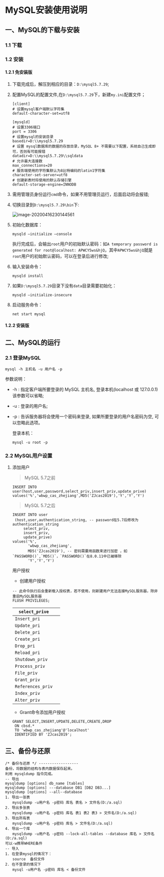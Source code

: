 # MySQL安装使用说明

## 一、MySQL的下载与安装

### 1.1 下载

### 1.2 安装

#### 1.2.1 免安装版

1. 下载完成后，解压到相应的目录：`D:\mysql5.7.29`;

2. 配置MySQL的配置文件,在`D:\mysql5.7.29`下，新建`my.ini`配置文件；

   ```
   [client]
   # 设置mysql客户端默认字符集
   default-character-set=utf8
    
   [mysqld]
   # 设置3306端口
   port = 3306
   # 设置mysql的安装目录
   basedir=D:\\mysql5.7.29
   # 设置 mysql数据库的数据的存放目录，MySQL 8+ 不需要以下配置，系统自己生成即可，否则有可能报错
   datadir=D:\\mysql5.7.29\\sqldata
   # 允许最大连接数
   max_connections=20
   # 服务端使用的字符集默认为8比特编码的latin1字符集
   character-set-server=utf8
   # 创建新表时将使用的默认存储引擎
   default-storage-engine=INNODB
   ```

3. 需用管理员身份运行`cmd`命令，如果不用管理员运行，后面启动将会报错;

4. 切换目录到`D:\mysql5.7.29\bin`下:

   ![image-20200416230144561](C:\Users\28219\AppData\Roaming\Typora\typora-user-images\image-20200416230144561.png)

5. 初始化数据库：

   ```
   mysqld –initialize –console
   ```

   执行完成后，会输出`root`用户的初始默认密码：如`A temporary password is generated for root@localhost: APWCY5ws&hjQ`，其中`APWCY5ws&hjQ`就是`root`用户的初始默认密码，可以在登录后进行修改;

6. 输入安装命令：

   ```
   mysqld install
   ```

7. 如果`D:\mysql5.7.29`目录下没有`data`目录需要初始化：

   ```
   mysqld –initialize-insecure 
   ```

8. 启动服务命令：

   ```
   net start mysql
   ```

#### 1.2.2 安装版

## 二、MySQL的运行

### 2.1 登录MySQL

```mysql
mysql -h 主机名 -u 用户名 -p
```

参数说明：

- -h : 指定客户端所要登录的 MySQL 主机名, 登录本机(localhost 或 127.0.0.1)该参数可以省略;

- -u : 登录的用户名;

- -p : 告诉服务器将会使用一个密码来登录, 如果所要登录的用户名密码为空, 可以忽略此选项。

  登录本机：

  ```mysql
  mysql -u root -p
  ```

### 2.2 MySQL用户设置

1. 添加用户

   > MySQL 5.7之前

   ```mysql
   INSERT INTO user(host,user,password,select_priv,insert_priv,update_prive) values('%','wbwp_cas_zhejiang',MD5('ZJcas2019'),'Y','Y','Y')
   ```

   > MySQL 5.7之后

   ```mysql
   INSERT INTO user
   	(host,user,authentication_string, -- password在5.7后修改为authentication_string
    	select_priv,
    	insert_priv,
    	update_prive) 
   values('%',
          'wbwp_cas_zhejiang',
          MD5('ZJcas2019'), -- 密码需要用函数来进行加密 ，如`PASSWORD()`,`MD5()`，`PASSWORD()`在8.0.11中已被移除
          'Y','Y','Y')
   ```

   

   用户授权

   * 创建用户授权

   ```mysql
   -- 此命令执行后会重新载入授权表，若不使用，则新建用户无法连接MySQL服务器，除非重启MySQL服务器
   FLUSH PRIVILEGES;
   ```

   | `select_prive`    |      |
   | ----------------- | ---- |
   | `Insert_pri`      |      |
   | `Update_pri`      |      |
   | `Delete_pri`      |      |
   | `Create_pri`      |      |
   | `Drop_pri`        |      |
   | `Reload_pri`      |      |
   | `Shutdown_priv`   |      |
   | `Process_priv`    |      |
   | `File_priv`       |      |
   | `Grant_priv`      |      |
   | `References_priv` |      |
   | `Index_priv`      |      |
   | `Alter_priv`      |      |

   - Grant命令添加用户授权

   ```mysql
   GRANT SELECT,INSERT,UPDATE,DELETE,CREATE,DROP 
   	ON cbsd.* 
   	TO 'wbwp_cas_zhejiang'@'localhost'
   	IDENTIFIED BY 'ZJcas2019';
   ```


## 三、备份与还原

```mysql
/* 备份与还原 */ ------------------
备份，将数据的结构与表内数据保存起来。
利用 mysqldump 指令完成。
-- 导出
mysqldump [options] db_name [tables]
mysqldump [options] ---database DB1 [DB2 DB3...]
mysqldump [options] --all--database
1. 导出一张表
　　mysqldump -u用户名 -p密码 库名 表名 > 文件名(D:/a.sql)
2. 导出多张表
　　mysqldump -u用户名 -p密码 库名 表1 表2 表3 > 文件名(D:/a.sql)
3. 导出所有表
　　mysqldump -u用户名 -p密码 库名 > 文件名(D:/a.sql)
4. 导出一个库
　　mysqldump -u用户名 -p密码 --lock-all-tables --database 库名 > 文件名(D:/a.sql)
可以-w携带WHERE条件
-- 导入
1. 在登录mysql的情况下：
　　source  备份文件
2. 在不登录的情况下
　　mysql -u用户名 -p密码 库名 < 备份文件
```

